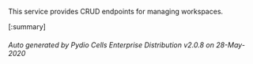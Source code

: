 






This service provides CRUD endpoints for managing workspaces.

[:summary]

###### Auto generated by Pydio Cells Enterprise Distribution v2.0.8 on 28-May-2020
